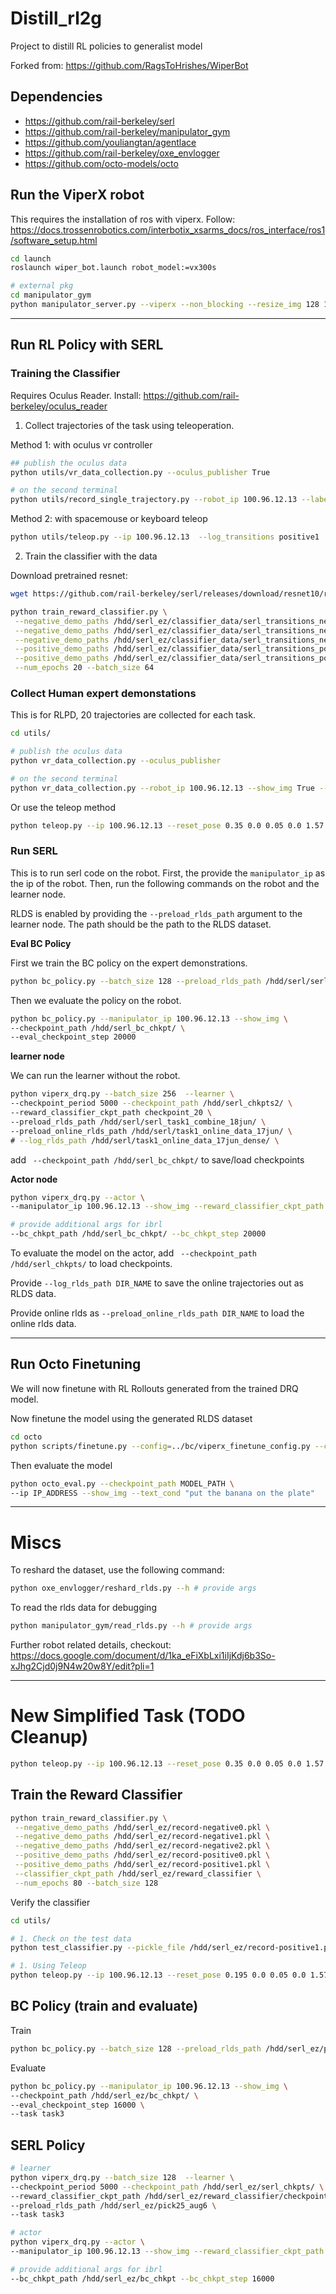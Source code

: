 # Distill_rl2g

Project to distill RL policies to generalist model

Forked from: https://github.com/RagsToHrishes/WiperBot

## Dependencies

- https://github.com/rail-berkeley/serl
- https://github.com/rail-berkeley/manipulator_gym
- https://github.com/youliangtan/agentlace
- https://github.com/rail-berkeley/oxe_envlogger
- https://github.com/octo-models/octo


## Run the ViperX robot

This requires the installation of ros with viperx. Follow: https://docs.trossenrobotics.com/interbotix_xsarms_docs/ros_interface/ros1/software_setup.html

```bash
cd launch
roslaunch wiper_bot.launch robot_model:=vx300s
```

```bash
# external pkg
cd manipulator_gym
python manipulator_server.py --viperx --non_blocking --resize_img 128 128
```

---

## Run RL Policy with SERL

### Training the Classifier

Requires Oculus Reader. Install: https://github.com/rail-berkeley/oculus_reader

1. Collect trajectories of the task using teleoperation.

Method 1: with oculus vr controller
```bash
## publish the oculus data
python utils/vr_data_collection.py --oculus_publisher True

# on the second terminal
python utils/record_single_trajectory.py --robot_ip 100.96.12.13 --label positive
```

Method 2: with spacemouse or keyboard teleop
```bash
python utils/teleop.py --ip 100.96.12.13  --log_transitions positive1
```

2. Train the classifier with the data

Download pretrained resnet:

```bash
wget https://github.com/rail-berkeley/serl/releases/download/resnet10/resnet10_params.pkl
```

```bash
python train_reward_classifier.py \
 --negative_demo_paths /hdd/serl_ez/classifier_data/serl_transitions_negative_2024-05-30_23-32-36.pkl \
 --negative_demo_paths /hdd/serl_ez/classifier_data/serl_transitions_negative_2024-05-30_23-34-25.pkl \
 --negative_demo_paths /hdd/serl_ez/classifier_data/serl_transitions_negative_2024-05-30_23-36-06.pkl \
 --positive_demo_paths /hdd/serl_ez/classifier_data/serl_transitions_positive_2024-05-30_23-38-42.pkl \
 --positive_demo_paths /hdd/serl_ez/classifier_data/serl_transitions_positive_2024-05-30_23-41-11.pkl \
 --num_epochs 20 --batch_size 64
```

### Collect Human expert demonstations

This is for RLPD, 20 trajectories are collected for each task.

```bash
cd utils/

# publish the oculus data
python vr_data_collection.py --oculus_publisher

# on the second terminal
python vr_data_collection.py --robot_ip 100.96.12.13 --show_img True --rlds_output DATASET_DIR_NAME --lang_prompt "do something special"
```

Or use the teleop method

```bash
python teleop.py --ip 100.96.12.13 --reset_pose 0.35 0.0 0.05 0.0 1.57 0.0 1.0 --log_dir DATASET_DIR_NAME --use_spacemouse
```

### Run SERL

This is to run serl code on the robot. First, the provide the `manipulator_ip` as the ip of the robot. Then, run the following commands on the robot and the learner node.

RLDS is enabled by providing the `--preload_rlds_path` argument to the learner node. The path should be the path to the RLDS dataset.

**Eval BC Policy**

First we train the BC policy on the expert demonstrations.

```bash
python bc_policy.py --batch_size 128 --preload_rlds_path /hdd/serl/serl_task1_combine_18jun/ --checkpoint_path /hdd/serl_bc_chkpt/
```

Then we evaluate the policy on the robot.

```bash
python bc_policy.py --manipulator_ip 100.96.12.13 --show_img \
--checkpoint_path /hdd/serl_bc_chkpt/ \
--eval_checkpoint_step 20000
```

**learner node**

We can run the learner without the robot.

```bash
python viperx_drq.py --batch_size 256  --learner \
--checkpoint_period 5000 --checkpoint_path /hdd/serl_chkpts2/ \
--reward_classifier_ckpt_path checkpoint_20 \
--preload_rlds_path /hdd/serl/serl_task1_combine_18jun/ \
--preload_online_rlds_path /hdd/serl/task1_online_data_17jun/ \
# --log_rlds_path /hdd/serl/task1_online_data_17jun_dense/ \
```

add ` --checkpoint_path /hdd/serl_bc_chkpt/` to save/load checkpoints

**Actor node**
```bash
python viperx_drq.py --actor \
--manipulator_ip 100.96.12.13 --show_img --reward_classifier_ckpt_path checkpoint_20

# provide additional args for ibrl
--bc_chkpt_path /hdd/serl_bc_chkpt/ --bc_chkpt_step 20000
```

To evaluate the model on the actor, add ` --checkpoint_path /hdd/serl_chkpts/` to load checkpoints. 

Provide `--log_rlds_path DIR_NAME` to save the online trajectories out as RLDS data.

Provide online rlds as `--preload_online_rlds_path DIR_NAME` to load the online rlds data.

---

## Run Octo Finetuning

We will now finetune with RL Rollouts generated from the trained DRQ model.

Now finetune the model using the generated RLDS dataset
```bash
cd octo
python scripts/finetune.py --config=../bc/viperx_finetune_config.py --config.pretrained_path=hf://rail-berkeley/octo-small
```

Then evaluate the model

```bash
python octo_eval.py --checkpoint_path MODEL_PATH \
--ip IP_ADDRESS --show_img --text_cond "put the banana on the plate"
```

---

# Miscs

To reshard the dataset, use the following command:

```bash
python oxe_envlogger/reshard_rlds.py --h # provide args
```


To read the rlds data for debugging
```bash
python manipulator_gym/read_rlds.py --h # provide args
```

Further robot related details, checkout: https://docs.google.com/document/d/1ka_eFiXbLxi1iIjKdj6b3So-xJhg2Cjd0j9N4w20w8Y/edit?pli=1


----


# New Simplified Task (TODO Cleanup)

```bash
python teleop.py --ip 100.96.12.13 --reset_pose 0.35 0.0 0.05 0.0 1.57 0.0 1.0
```

## Train the Reward Classifier

```sh
python train_reward_classifier.py \
 --negative_demo_paths /hdd/serl_ez/record-negative0.pkl \
 --negative_demo_paths /hdd/serl_ez/record-negative1.pkl \
 --negative_demo_paths /hdd/serl_ez/record-negative2.pkl \
 --positive_demo_paths /hdd/serl_ez/record-positive0.pkl \
 --positive_demo_paths /hdd/serl_ez/record-positive1.pkl \
 --classifier_ckpt_path /hdd/serl_ez/reward_classifier \
 --num_epochs 80 --batch_size 128
```

Verify the classifier

```sh
cd utils/

# 1. Check on the test data
python test_classifier.py --pickle_file /hdd/serl_ez/record-positive1.pkl --checkpoint_path checkpoint_20

# 1. Using Teleop
python teleop.py --ip 100.96.12.13 --reset_pose 0.195 0.0 0.05 0.0 1.57 0.0 1.0 --reward_classifier_ckpt_path /hdd/serl_ez/reward_classifier/checkpoint_80
```

## BC Policy (train and evaluate)

Train
```sh
python bc_policy.py --batch_size 128 --preload_rlds_path /hdd/serl_ez/pick25_aug6 --checkpoint_path /hdd/serl_ez/bc_chkpt/
```

Evaluate
```sh
python bc_policy.py --manipulator_ip 100.96.12.13 --show_img \
--checkpoint_path /hdd/serl_ez/bc_chkpt/ \
--eval_checkpoint_step 16000 \
--task task3
```

## SERL Policy

```sh
# learner
python viperx_drq.py --batch_size 128  --learner \
--checkpoint_period 5000 --checkpoint_path /hdd/serl_ez/serl_chkpts/ \
--reward_classifier_ckpt_path /hdd/serl_ez/reward_classifier/checkpoint_80 \
--preload_rlds_path /hdd/serl_ez/pick25_aug6 \
--task task3

# actor
python viperx_drq.py --actor \
--manipulator_ip 100.96.12.13 --show_img --reward_classifier_ckpt_path /hdd/serl_ez/reward_classifier/checkpoint_80

# provide additional args for ibrl
--bc_chkpt_path /hdd/serl_ez/bc_chkpt --bc_chkpt_step 16000
```
